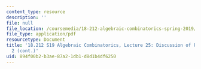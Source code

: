 ```yaml
---
content_type: resource
description: ''
file: null
file_location: /coursemedia/18-212-algebraic-combinatorics-spring-2019/894f00b2b3ae87a21db1d8d1b4df6250_MIT18_212S19_lec25.pdf
file_type: application/pdf
resourcetype: Document
title: '18.212 S19 Algebraic Combinatorics, Lecture 25: Discussion of Problem Set
  2 (cont.)'
uid: 894f00b2-b3ae-87a2-1db1-d8d1b4df6250
---
```

